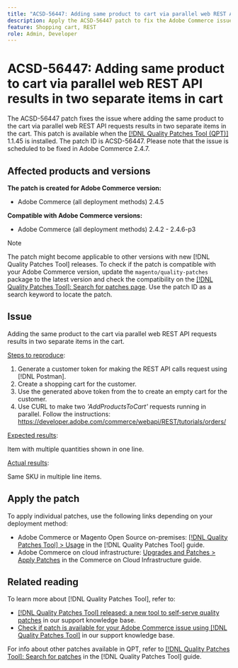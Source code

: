 ```yaml
---
title: "ACSD-56447: Adding same product to cart via parallel web REST API results in two separate items in cart"
description: Apply the ACSD-56447 patch to fix the Adobe Commerce issue where adding the same product to the cart via parallel web REST API requests results in two separate items in the cart.
feature: Shopping cart, REST
role: Admin, Developer
---
```

# ACSD-56447: Adding same product to cart via parallel web REST API results in two separate items in cart

The ACSD-56447 patch fixes the issue where adding the same product to the cart via parallel web REST API requests results in two separate items in the cart. This patch is available when the [[!DNL Quality Patches Tool (QPT)]](/help/announcements/adobe-commerce-announcements/magento-quality-patches-released-new-tool-to-self-serve-quality-patches.md) 1.1.45 is installed. The patch ID is ACSD-56447. Please note that the issue is scheduled to be fixed in Adobe Commerce 2.4.7.

## Affected products and versions

**The patch is created for Adobe Commerce version:**

* Adobe Commerce (all deployment methods) 2.4.5

**Compatible with Adobe Commerce versions:**

* Adobe Commerce (all deployment methods) 2.4.2 - 2.4.6-p3

>[!NOTE]
>
>The patch might become applicable to other versions with new [!DNL Quality Patches Tool] releases. To check if the patch is compatible with your Adobe Commerce version, update the `magento/quality-patches` package to the latest version and check the compatibility on the [[!DNL Quality Patches Tool]: Search for patches page](https://experienceleague.adobe.com/tools/commerce-quality-patches/index.html). Use the patch ID as a search keyword to locate the patch.

## Issue

Adding the same product to the cart via parallel web REST API requests results in two separate items in the cart.

<u>Steps to reproduce</u>:

1. Generate a customer token for making the REST API calls request using [!DNL Postman].
1. Create a shopping cart for the customer.
1. Use the generated above token from the to create an empty cart for the customer.
1. Use CURL to make two *'AddProductsToCart'* requests running in parallel. Follow the instructions: https://developer.adobe.com/commerce/webapi/REST/tutorials/orders/

<u>Expected results</u>:

Item with multiple quantities shown in one line.

<u>Actual results</u>:

Same SKU in multiple line items. 

## Apply the patch

To apply individual patches, use the following links depending on your deployment method:

* Adobe Commerce or Magento Open Source on-premises: [[!DNL Quality Patches Tool] > Usage](https://experienceleague.adobe.com/docs/commerce-operations/tools/quality-patches-tool/usage.html) in the [!DNL Quality Patches Tool] guide.
* Adobe Commerce on cloud infrastructure: [Upgrades and Patches > Apply Patches](https://experienceleague.adobe.com/docs/commerce-cloud-service/user-guide/develop/upgrade/apply-patches.html) in the Commerce on Cloud Infrastructure guide.

## Related reading

To learn more about [!DNL Quality Patches Tool], refer to:

* [[!DNL Quality Patches Tool] released: a new tool to self-serve quality patches](/help/announcements/adobe-commerce-announcements/magento-quality-patches-released-new-tool-to-self-serve-quality-patches.md) in our support knowledge base.
* [Check if patch is available for your Adobe Commerce issue using [!DNL Quality Patches Tool]](/help/support-tools/patches-available-in-qpt-tool/check-patch-for-magento-issue-with-magento-quality-patches.md) in our support knowledge base.

For info about other patches available in QPT, refer to [[!DNL Quality Patches Tool]: Search for patches](https://experienceleague.adobe.com/tools/commerce-quality-patches/index.html) in the [!DNL Quality Patches Tool] guide.
